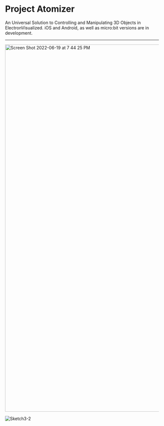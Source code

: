 # Project Atomizer

An Universal Solution to Controlling and Manipulating 3D Objects in ElectronVisualized. iOS and Android, as well as micro:bit versions are in development.

---

<img width="1200" alt="Screen Shot 2022-06-19 at 7 44 25 PM" src="https://user-images.githubusercontent.com/35755386/174504732-ae1be151-6e75-4864-97b8-8b50d13f8e46.png">

![Sketch3-2](https://user-images.githubusercontent.com/35755386/174504735-a99fd2fd-88b4-4d34-b8b2-6c7445035bb5.jpg)
